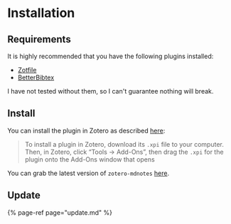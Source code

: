 # Installation

## Requirements

It is highly recommended that you have the following plugins installed:

* [Zotfile](http://zotfile.com/)
* [BetterBibtex](https://retorque.re/zotero-better-bibtex/)

I have not tested without them, so I can't guarantee nothing will break.

## Install

You can install the plugin in Zotero as described [here](https://www.zotero.org/support/plugins):

> To install a plugin in Zotero, download its `.xpi` file to your computer. Then, in Zotero, click “Tools → Add-Ons”, then drag the `.xpi` for the plugin onto the Add-Ons window that opens

You can grab the latest version of `zotero-mdnotes` [here](https://github.com/argenos/zotero-mdnotes/releases/latest).

## Update

{% page-ref page="update.md" %}


